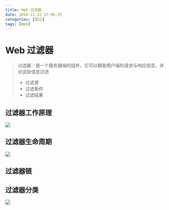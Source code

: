```yaml
---
title: Web 过滤器
date: 2016-11-22 17:05:25
categories: [笔记]
tags: [Web]
---
```

# Web 过滤器

> 过滤器：是一个服务器端的组件，它可以截取用户端的请求与响应信息，并对这些信息过滤
>
> * 过滤源
> * 过滤条件
> * 过滤结果

## 过滤器工作原理

![](https://ww4.sinaimg.cn/large/006tNc79ly1fczmh3cvzkj30qv0ggqa6.jpg)

## 过滤器生命周期

![](https://ww2.sinaimg.cn/large/006tNc79ly1fczmhfougtj30pu0g5dll.jpg)

## 过滤器链



## 过滤器分类

![](https://ww2.sinaimg.cn/large/006tNc79ly1fczmhuhq7lj31kw0pmh78.jpg)